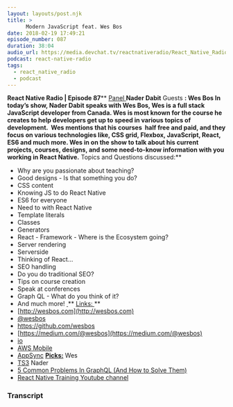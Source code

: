 ```yaml
---
layout: layouts/post.njk
title: >
      Modern JavaScript feat. Wes Bos
date: 2018-02-19 17:49:21
episode_number: 087
duration: 38:04
audio_url: https://media.devchat.tv/reactnativeradio/React_Native_Radio_Episode_87.mp3
podcast: react-native-radio
tags: 
  - react_native_radio
  - podcast
---
```


 **React Native Radio | Episode 87**** <u>Panel </u> **Nader Dabit** Guests **: Wes Bos In today’s show, Nader Dabit speaks with Wes Bos, Wes is a full stack JavaScript developer from Canada. Wes is most known for the course he creates to help developers get up to speed in various topics of development.&nbsp; Wes mentions that his courses&nbsp; half free and paid, and they focus on various technologies like, CSS grid, Flexbox, JavaScript, React, ES6 and much more. Wes in on the show to talk about his current projects, courses, designs, and some need-to-know information with you working in React Native.** Topics and Questions discussed:** 
- Why are you passionate about teaching?
- Good designs - Is that something you do?
- CSS content
- Knowing JS to do React Native
- ES6 for everyone
- Need to with React Native
- Template literals
- Classes
- Generators
- React - Framework - Where is the Ecosystem going?
- Server rendering
- Serverside
- Thinking of React…
- SEO handling
- Do you do traditional SEO?
- Tips on course creation
- Speak at conferences
- Graph QL - What do you think of it?
- And much more!
**<u> </u>**** <u>Links: </u>**
- [http://wesbos.com](http://wesbos.com)
- <u>@wesbos</u>
- <u>https://github.com/wesbos</u>
- [https://medium.com/@wesbos](https://medium.com/@wesbos)
- [io](http://es6.io)
- [AWS Mobile](https://aws.amazon.com/mobile/)
- [AppSync](https://aws.amazon.com/appsync/)
**<u>Picks:</u>** Wes
- [TS3](http://www.caldigit.com/thunderbolt-3-dock/thunderbolt-station-3/)
Nader
- [5 Common Problems In GraphQL (And How to Solve Them)](https://medium.freecodecamp.org/five-common-problems-in-graphql-apps-and-how-to-fix-them-ac74d37a293c)
- [React Native Training Youtube channel](https://www.youtube.com/channel/UC8ivCOllOAo7MfPT9k3Hs-Q)


### Transcript


